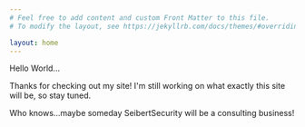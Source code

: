 ```yaml
---
# Feel free to add content and custom Front Matter to this file.
# To modify the layout, see https://jekyllrb.com/docs/themes/#overriding-theme-defaults

layout: home
---
```

Hello World...

Thanks for checking out my site!  I'm still working on what exactly this site will be, so stay tuned.

Who knows...maybe someday SeibertSecurity will be a consulting business!

